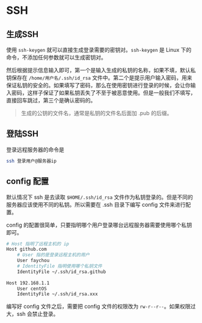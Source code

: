 # SSH
## 生成SSH
使用 `ssh-keygen` 就可以直接生成登录需要的密钥对。`ssh-keygen` 是 Linux 下的命令，不添加任何参数就可以生成密钥对。

然后根据提示信息输入即可，第一个是输入生成的私钥的名称，如果不填，默认私钥保存在 `/home/用户名/.ssh/id_rsa` 文件中。第二个是提示用户输入密码，用来保证私钥的安全的。如果填写了密码，那么在使用密钥进行登录的时候，会让你输入密码，这样子保证了如果私钥丢失了不至于被恶意使用。但是一般我们不填写，直接回车跳过，第三个是确认密码的。

> 生成的公钥的文件名，通常是私钥的文件名后面加 .pub 的后缀。

## 登陆SSH
登录远程服务器的命令是

``` bash
ssh 登录用户@服务器ip
```

## config 配置
默认情况下 ssh 是去读取 `$HOME/.ssh/id_rsa` 文件作为私钥登录的。但是不同的服务器应该使用不同的私钥。所以需要在 .ssh 目录下编写 config 文件来进行配置。

config 的配置很简单，只要指明哪个用户登录哪台远程服务器需要使用哪个私钥即可。

``` bash
# Host 指明了远程主机的 ip
Host github.com
    # User 指的是登录远程主机的用户
    User faychou
    # IdentityFile 指明使用哪个私钥文件
    IdentityFile ~/.ssh/id_rsa.github
    
Host 192.168.1.1
    User centOS
    IdentityFile ~/.ssh/id_rsa.xxx
```

编写好 config 文件之后，需要把 config 文件的权限改为 `rw-r--r--`。如果权限过大，ssh 会禁止登录。